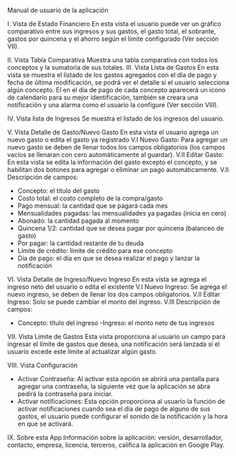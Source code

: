 Manual de usuario de la aplicación


I.	Vista de Estado Financiero
En esta vista el usuario puede ver un gráfico comparativo entre sus ingresos y sus gastos, el gasto total, el sobrante, gastos por quincena y el ahorro según el límite configurado (Ver sección VII).

II.	Vista Tabla Comparativa
Muestra una tabla comparativa con todos los conceptos y la sumatoria de sus totales.
III.	Vista Lista de Gastos
En esta vista se muestra el listado de los gastos agregados con el día de pago y fecha de última modificación, se podrá ver el detalle si el usuario selecciona algún concepto. El en el día de pago de cada concepto aparecerá un icono de calendario para su mejor identificación, también se creara una notificación y una alarma como el usuario la configure (Ver sección VIII).

IV.	Vista lista de Ingresos
Se muestra el listado de los ingresos del usuario.

V.	Vista Detalle de Gasto/Nuevo Gasto
En esta vista el usuario agrega un nuevo gasto o edita el gasto ya registrado
V.I Nuevo Gasto: Para agregar un nuevo gasto se deben de llenar todos los campos obligatorios (los campos vacíos se llenaran con cero automáticamente al guardar).
V.II Editar Gasto: En esta vista se edita la información del gasto excepto el concepto, y se habilitan dos botones para agregar o eliminar un pago automáticamente.
V.II Descripción de campos:
- Concepto: el título del gasto
- Costo total: el costo completo de la compra/gasto
- Pago mensual: la cantidad que se pagará cada mes
- Mensualidades pagadas:  las mensualidades  ya pagadas (inicia en cero)
- Abonado: la cantidad pagada al momento
- Quincena 1/2: cantidad que se desea pagar por quincena (balanceo de gasto)
- Por pagar: la cantidad restante de tu deuda
- Límite de crédito: límite de crédito para ese concepto
- Día de pago: el día en que se desea realizar el pago y lanzar la notificación


VI.	Vista Detalle de Ingreso/Nuevo Ingreso
En esta vista se agrega el ingreso neto del usuario o edita el existente
V.I Nuevo Ingreso: Se agrega el nuevo ingreso, se deben de llenar los dos campos obligatorios.
V.II Editar Ingreso: Solo se puede cambiar el monto del ingreso.
V.III Descripción de campos:
- Concepto: título del ingreso
-Ingreso: el monto neto de tus ingresos



VII.	Vista Limite de Gastos
Esta vista proporciona al usuario un campo para ingresar el límite de gastos que desea, una notificación será lanzada si el usuario excede este límite al actualizar algún gasto.



VIII.	Vista Configuración
- Activar Contraseña: Al activar esta opción se abrirá una pantalla para agregar una contraseña, la siguiente vez que la aplicación se abra pedirá la contraseña para iniciar.
- Activar notificaciones: Esta opción proporciona al usuario la función de activar notificaciones cuando sea el día de pago de alguno de sus gastos, el usuario puede configurar el sonido de la notificación y la hora en que se activará.



IX.	Sobre esta App
Información sobre la aplicación: versión, desarrollador, contacto, empresa, licencia, terceros, califica la aplicación en Google Play.